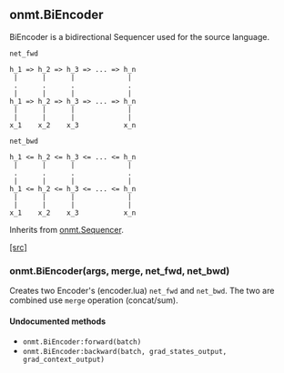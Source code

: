 <a name="onmt.BiEncoder.dok"></a>


## onmt.BiEncoder ##

 BiEncoder is a bidirectional Sequencer used for the source language.


 `net_fwd`

    h_1 => h_2 => h_3 => ... => h_n
     |      |      |             |
     .      .      .             .
     |      |      |             |
    h_1 => h_2 => h_3 => ... => h_n
     |      |      |             |
     |      |      |             |
    x_1    x_2    x_3           x_n

 `net_bwd`

    h_1 <= h_2 <= h_3 <= ... <= h_n
     |      |      |             |
     .      .      .             .
     |      |      |             |
    h_1 <= h_2 <= h_3 <= ... <= h_n
     |      |      |             |
     |      |      |             |
    x_1    x_2    x_3           x_n

Inherits from [onmt.Sequencer](lib+onmt+Sequencer).



<a class="entityLink" href="https://github.com/opennmt/opennmt/blob/ecd46c8eee34474c91ab3606f3e19a1b9db13b22/lib/onmt/BiEncoder.lua#L40">[src]</a>
<a name="onmt.BiEncoder"></a>


### onmt.BiEncoder(args, merge, net_fwd, net_bwd) ###

 Creates two Encoder's (encoder.lua) `net_fwd` and `net_bwd`.
  The two are combined use `merge` operation (concat/sum).



#### Undocumented methods ####

<a name="onmt.BiEncoder:forward"></a>
 * `onmt.BiEncoder:forward(batch)`
<a name="onmt.BiEncoder:backward"></a>
 * `onmt.BiEncoder:backward(batch, grad_states_output, grad_context_output)`

